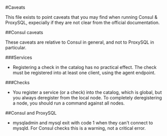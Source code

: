 #Caveats

This file exists to point caveats that you may find when running Consul & ProxySQL, expecially if they are not clear from
the official documentation.


##Consul caveats

These caveats are relative to Consul in general, and not to ProxySQL in particular.


###Services

* Registering a check in the catalog has no practical effect. The check must be registered into at least one client,
using the agent endpoint.


###Checks

* You register a service (or a check) into the catalog, which is global, but you always deregister from the local node.
To completely deregistering a node, you should run a command against all nodes.


##Consul and ProxySQL

* mysqladmin and mysql exit with code 1 when they can't connect to mysqld. For Consul checks this is a warning,
not a critical error.

